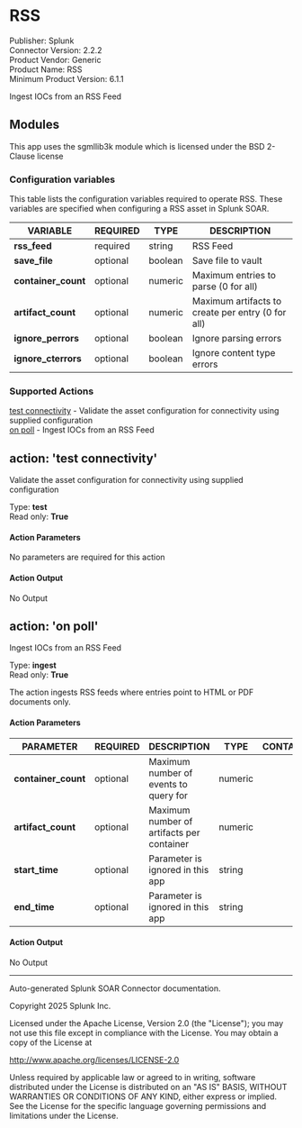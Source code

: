 # RSS

Publisher: Splunk \
Connector Version: 2.2.2 \
Product Vendor: Generic \
Product Name: RSS \
Minimum Product Version: 6.1.1

Ingest IOCs from an RSS Feed

## Modules

This app uses the sgmllib3k module which is licensed under the BSD 2-Clause license

### Configuration variables

This table lists the configuration variables required to operate RSS. These variables are specified when configuring a RSS asset in Splunk SOAR.

VARIABLE | REQUIRED | TYPE | DESCRIPTION
-------- | -------- | ---- | -----------
**rss_feed** | required | string | RSS Feed |
**save_file** | optional | boolean | Save file to vault |
**container_count** | optional | numeric | Maximum entries to parse (0 for all) |
**artifact_count** | optional | numeric | Maximum artifacts to create per entry (0 for all) |
**ignore_perrors** | optional | boolean | Ignore parsing errors |
**ignore_cterrors** | optional | boolean | Ignore content type errors |

### Supported Actions

[test connectivity](#action-test-connectivity) - Validate the asset configuration for connectivity using supplied configuration \
[on poll](#action-on-poll) - Ingest IOCs from an RSS Feed

## action: 'test connectivity'

Validate the asset configuration for connectivity using supplied configuration

Type: **test** \
Read only: **True**

#### Action Parameters

No parameters are required for this action

#### Action Output

No Output

## action: 'on poll'

Ingest IOCs from an RSS Feed

Type: **ingest** \
Read only: **True**

The action ingests RSS feeds where entries point to HTML or PDF documents only.

#### Action Parameters

PARAMETER | REQUIRED | DESCRIPTION | TYPE | CONTAINS
--------- | -------- | ----------- | ---- | --------
**container_count** | optional | Maximum number of events to query for | numeric | |
**artifact_count** | optional | Maximum number of artifacts per container | numeric | |
**start_time** | optional | Parameter is ignored in this app | string | |
**end_time** | optional | Parameter is ignored in this app | string | |

#### Action Output

No Output

______________________________________________________________________

Auto-generated Splunk SOAR Connector documentation.

Copyright 2025 Splunk Inc.

Licensed under the Apache License, Version 2.0 (the "License");
you may not use this file except in compliance with the License.
You may obtain a copy of the License at

http://www.apache.org/licenses/LICENSE-2.0

Unless required by applicable law or agreed to in writing,
software distributed under the License is distributed on an "AS IS" BASIS,
WITHOUT WARRANTIES OR CONDITIONS OF ANY KIND, either express or implied.
See the License for the specific language governing permissions and limitations under the License.
